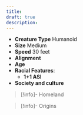 ```yaml
---
title: 
draft: true
description:
---
```

- **Creature Type** Humanoid
- **Size** Medium
- **Speed** 30 feet
- **Alignment** 
- **Age** 
- **Racial Features**:
	- **1+1 ASI**
- **Society and culture**
> [!info]- Homeland
> 

> [!info]- Origins
> 
